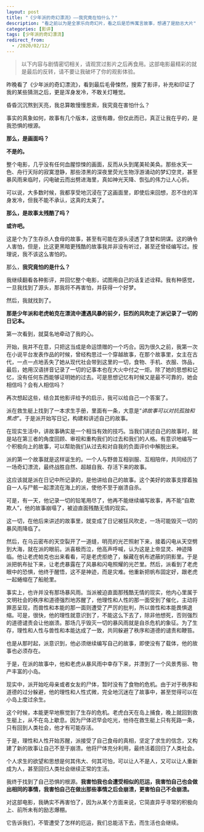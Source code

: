 ```yaml
---
layout: post
title: "《少年派的奇幻漂流》——我究竟在怕什么？"
description: "看之前以为是全家乐向奇幻片，看之后是恐怖寓言故事，想通了是励志大片"
categories: [影评]
tags: [少年派的奇幻漂流]
redirect_from:
  - /2020/02/12/
---
```

>以下内容与剧情密切相关，请观赏过影片之后再食用。这部电影最精彩的就是最后的反转，请不要让我破坏了你的观影体验。

昨晚看了《少年派的奇幻漂流》，看到最后毛骨悚然，搜索了影评，补充和印证了我的某些猜测之后，更是浑身发冷，不敢关灯睡觉。

昏昏沉沉熬到天亮，我总算敢慢慢思索，我究竟在害怕什么？

事实的真象如何，故事有几个版本，这很有趣，但仅此而已，真正让我在乎的，是我恐惧的根源。

**那么，是画面吗？**

**不是的。**

整个电影，几乎没有任何血腥惊悚的画面，反而从头到尾美轮美奂。那些水天一色、舟行天际的寂寞澄静，那些漆黑的深夜里荧光生物浮游涌动的梦幻空灵，甚至暴风雨来临时，闪电破云而出劈进海里，真如神光天降、恢弘的伟力让人心折。

可以说，大多数时候，我都享受地沉浸在了这画面里，即使后来回想，忍不住的浑身发冷，但我不能不承认，这真的太美了。

**那么，是故事太残酷了吗？**

**或许吧。**

这是个为了生存杀人食母的故事，甚至有可能在源头浸透了贪婪和阴谋。这的确令人害怕，但是，比这更黑暗更残酷的故事我并非没有听过，甚至还曾经编写过。按理说，我不该这么害怕的。

那么，**我究竟怕的是什么？**

我继续翻看各种影评，并回忆整个电影，试图用自己的话复述诠释。我有种感觉，一旦我找到了源头，那我将不再害怕，并获得一个好梦。

然后，我就找到了。

**那是少年派和老虎帕克在漂流中遭遇风暴的前夕，狂烈的风吹走了派记录了一切的日记本。**

第一次看到，就莫名地牵动了我的心。

开始，我并不在意，只把这当成是命运馈赠的一个巧合。因为很久之前，我第一次在小说平台发表作品的时候，曾经构思过一个穿越故事，在那个故事里，女主在古代，一点一点地丢失了她从现代社会带到这里的一切，食物、手机、衣服、饰品，最后，她用汉语拼音记录了一切的记事本也在大火中付之一炬。除了她的思想和记忆，没有任何东西能够证明她的过去。可是思想记忆有时候又是最不可靠的，她会相信吗？会有人相信吗？

再次想起这些，结合其他影评给予的启示，我可以给自己一个答案了。

派在救生艇上找到了一本求生手册，里面有一条，大意是“_讲故事可以对抗孤独和焦虑_”。于是派开始写日记，构建和讲述自己的故事。

在现实生活中，讲故事确实是一个相当有效的技巧。当我们讲述自己的故事时，就是站在第三者的角度回顾、审视和重构我们的过去和我们的人格。有意识地编写一个积极向上的故事，可以帮助我们从过去和对自我的负面评价中解脱出来。

派的第一个故事就是这样诞生的。一个人与野兽互相驯服、互相陪伴，共同经历了一场奇幻漂流，最终战胜自然、超越自我、存活下来的故事。

这应该就是派在日记中所记录的，是他讲给自己的故事。这个美好的故事支撑着独自一人与尸骸一起漂流在海上的派，使他不至于崩溃自杀。

可是，有一天，他记录一切的铅笔用尽了，他再不能继续编写故事，再不能“自欺欺人”，他的故事崩塌了，被迫直面残酷无情的现实。

这一切，在他后来讲述的故事里，就变成了日记被狂风吹走，一场可能毁灭一切的暴风雨降临了。

然后，在乌云密布的天空裂开了一道缝，明亮的光芒照射下来，接着闪电从天空劈到大海，就在派的眼前。派喜极而泣，他高声呼喊，认为这是上帝显灵、神迹降临。他让老虎帕克也出来看看，可是老虎拒绝了，躲藏在帆布遮蔽的阴影里。于是派把帆布扯下来，让老虎暴露在了风暴和闪电照耀的光芒里。然后，派看到了老虎眼中的恐惧，他终于醒悟，这不是神迹，而是灾难。他重新把帆布固定好，跟老虎一起蜷缩在了船舱里。

事实上，也许并没有那场暴风雨。当派被迫直面那残酷无情的现实，他内心里属于文明社会的秩序和道德强烈地苏醒了，他理性和人性的那一面受到了催化，主动将罪恶呈现，而兽性和本能的那一面则遭受了严厉的批判，所以兽性和本能畏惧退缩。可是，很快，他的理性就意识到了，不能这么下去了，除非他想死，否则强烈的道德谴责会让他崩溃。那场几乎毁灭一切的暴风雨就是自杀危机的象征。为了生存，理性和人性与兽性和本能达成了一致，共同躲避了秩序和道德的谴责和鞭笞。

也是从那时起，派意识到，他必须继续编写自己的故事，即使没有了载体，他的故事也必须存在。

于是，在派的故事中，他和老虎从暴风雨中幸存下来，并漂到了一个风景秀丽、物产丰富的小岛。

现实中，派开始吃母亲或者女友的尸体，暂时没有了食物的危机。由于对于秩序和道德的过分躲避，他的理性和人性式微，完全地沉迷在了故事中，甚至觉得可以在小岛上度过余生。

这个时候，本能更早地察觉到了生存的危机。老虎白天在岛上捕食，晚上就回到救生艇上，从不在岛上歇息。因为尸体迟早会吃光，他待在救生艇上只有死路一条，只有回到人类社会，他才有可能存活。

于是，理性和人性开始苏醒，派接受了自己食母的真相，坚定了求生的信念，又构建了新的故事让自己不至于崩溃。他将尸体充分利用，最终活着回归了人类社会。

个人求生的欲望和思想是何其伟大、何其可怕，可以让人不是人，又可以让人重新成为人，甚至回归人类社会继续正常的生活。

我终于找到了自己恐惧的根源。**我害怕我也会遭受相似的厄运，我害怕自己也会做出相同的事情，我害怕自己在做出那些事情之后会崩溃，更害怕自己不会崩溃。**

对这部电影，我确实不再害怕了，因为从某个方面来说，它简直异乎寻常的积极向上、前所未有的励志爆棚。

它告诉我们，不管遭受了怎样的厄运，我们总能活下去，而生活也会继续。
